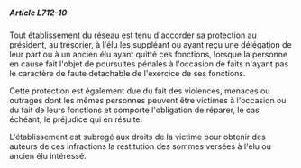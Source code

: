 ##### Article L712-10

Tout établissement du réseau est tenu d'accorder sa protection au président, au trésorier, à l'élu les suppléant ou ayant reçu une délégation de leur part ou à un ancien élu ayant quitté ces fonctions, lorsque la personne en cause fait l'objet de poursuites pénales à l'occasion de faits n'ayant pas le caractère de faute détachable de l'exercice de ses fonctions.

Cette protection est également due du fait des violences, menaces ou outrages dont les mêmes personnes peuvent être victimes à l'occasion ou du fait de leurs fonctions et comporte l'obligation de réparer, le cas échéant, le préjudice qui en résulte.

L'établissement est subrogé aux droits de la victime pour obtenir des auteurs de ces infractions la restitution des sommes versées à l'élu ou ancien élu intéressé.

